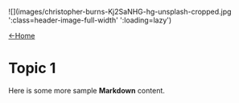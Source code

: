 ![](images/christopher-burns-Kj2SaNHG-hg-unsplash-cropped.jpg ':class=header-image-full-width' ':loading=lazy')

[←Home](home.md)

# Topic 1

Here is some more sample **Markdown** content.